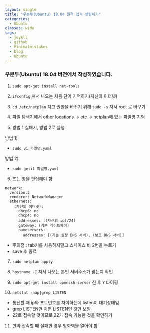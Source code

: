 ```yaml
---
layout: single
title: "우분투(Ubuntu) 18.04 원격 접속 셋팅하기"
categories:
  - Ubuntu
classes: wide
tags:
  - jeykll
  - github
  - Minimalmistakes
  - blog
  - Ubuntu
---
```


### 우분투(Ubuntu) 18.04 버전에서 작성하였습니다.

1. `sudo apt-get install net-tools`  

2. `ifconfig` 쳐서 나오는 처음 단어 기억하기(자신의 이더넷)  

3. `cd /etc/netplan` 치고 권한을 바꾸기 위해 `sudo -s` 쳐서 root 로 바꾸기  

4. 파일 탐색기에서 other locations -> etc -> netplan에 있는 파일명 기억

5. 방법 1 실패시, 방법 2로 실행  

  방법 1)  
 - `sudo vi 파일명.yaml`  

  방법 2)  
 - `sudo getit 파일명.yaml`  

6. 뜨는 창을 편집해야 함
```
network:
  version:2
  renderer: NetworkManager
  ethernets:
    (자신의 이더넷):
      dhcp6: no
      dhcp4: no
      addresses: [(자신의 ip)/24]
      gateway: (기본 게이트웨이)
      nameservers:
        addresses: [(기본 설정 DNS 서버), (보조 DNS 서버)]
```
 - 주의점 : tab키를 사용하지말고 스페이스 바 2번을 누르기  
 - save 후 종료  

7. `sudo netplan apply`  

8. `hostname -I` 쳐서 나오는 본인 서버주소가 맞는지 확인  

9. `sudo apt-get install openssh-server` 친 후 `Y` 타이핑  

10. `netstat -nap|grep LISTEN`  
 + 통신할 때 ip와 포트번호를 쳐야하는데 listen이 대기상태임
 + grep LISTEN만 치면 LISTEN인 것만 보임
 + 22로 접속할 것이므로 22가 접속 가능한 것을 확인하기

11. 만약 접속할 때 실패한 경우 방화벽을 열어야 함
